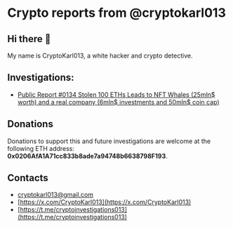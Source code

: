 # Crypto reports from @cryptokarl013

## Hi there 👋

My name is CryptoKarl013, a white hacker and crypto detective.

## Investigations:
* [Public Report #0134 Stolen 100 ETHs Leads to NFT Whales (25mln$ worth) and a real company (6mln$ investments and 50mln$ coin cap)](https://github.com/cryptokarl013/report-0134-stolen-ETHs-Leads-to-NFT-Whales-and-a-real-company-undeads-com)


## Donations
Donations to support this and future investigations are welcome at the following ETH address: **0x0206AfA1A71cc833b8ade7a94748b6638798F193**.

## Contacts
* [cryptokarl013@gmail.com](mailto:cryptokarl013@gmail.com)
* [https://x.com/CryptoKarl013](https://x.com/CryptoKarl013)
* [https://t.me/cryptoinvestigations013](https://t.me/cryptoinvestigations013)
